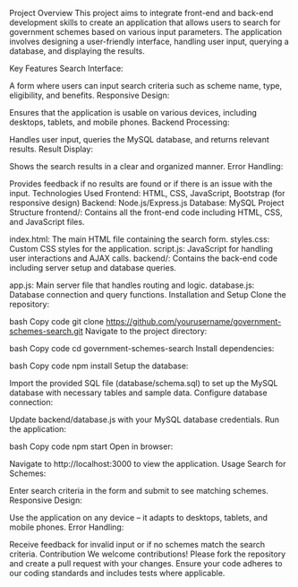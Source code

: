Project Overview
This project aims to integrate front-end and back-end development skills to create an application that allows users to search for government schemes based on various input parameters. The application involves designing a user-friendly interface, handling user input, querying a database, and displaying the results.

Key Features
Search Interface:

A form where users can input search criteria such as scheme name, type, eligibility, and benefits.
Responsive Design:

Ensures that the application is usable on various devices, including desktops, tablets, and mobile phones.
Backend Processing:

Handles user input, queries the MySQL database, and returns relevant results.
Result Display:

Shows the search results in a clear and organized manner.
Error Handling:

Provides feedback if no results are found or if there is an issue with the input.
Technologies Used
Frontend: HTML, CSS, JavaScript, Bootstrap (for responsive design)
Backend: Node.js/Express.js
Database: MySQL
Project Structure
frontend/: Contains all the front-end code including HTML, CSS, and JavaScript files.

index.html: The main HTML file containing the search form.
styles.css: Custom CSS styles for the application.
script.js: JavaScript for handling user interactions and AJAX calls.
backend/: Contains the back-end code including server setup and database queries.

app.js: Main server file that handles routing and logic.
database.js: Database connection and query functions.
Installation and Setup
Clone the repository:

bash
Copy code
git clone https://github.com/yourusername/government-schemes-search.git
Navigate to the project directory:

bash
Copy code
cd government-schemes-search
Install dependencies:

bash
Copy code
npm install
Setup the database:

Import the provided SQL file (database/schema.sql) to set up the MySQL database with necessary tables and sample data.
Configure database connection:

Update backend/database.js with your MySQL database credentials.
Run the application:

bash
Copy code
npm start
Open in browser:

Navigate to http://localhost:3000 to view the application.
Usage
Search for Schemes:

Enter search criteria in the form and submit to see matching schemes.
Responsive Design:

Use the application on any device – it adapts to desktops, tablets, and mobile phones.
Error Handling:

Receive feedback for invalid input or if no schemes match the search criteria.
Contribution
We welcome contributions! Please fork the repository and create a pull request with your changes. Ensure your code adheres to our coding standards and includes tests where applicable.

